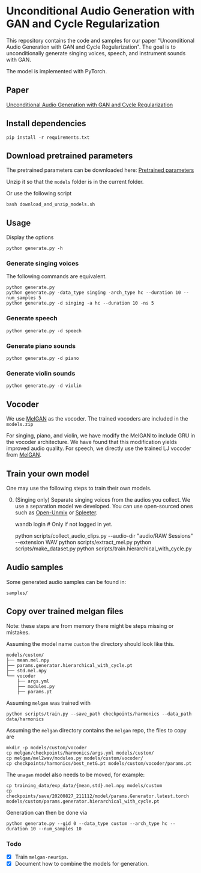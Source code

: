 Unconditional Audio Generation with GAN and Cycle Regularization
================================================================

This repository contains the code and samples for our paper "Unconditional Audio Generation with GAN and Cycle Regularization". The goal is to unconditionally generate singing voices, speech, and instrument sounds with GAN.

The model is implemented with PyTorch.

## Paper
[Unconditional Audio Generation with GAN and Cycle Regularization](https://arxiv.org/abs/2005.08526)

## Install dependencies
```
pip install -r requirements.txt
```

## Download pretrained parameters

The pretrained parameters can be downloaded here:
[Pretrained parameters](https://www.dropbox.com/s/sz8flqb9v4d7edz/models.zip)

Unzip it so that the `models` folder is in the current folder.


Or use the following script
```
bash download_and_unzip_models.sh
```

## Usage
Display the options
```
python generate.py -h
```

### Generate singing voices
The following commands are equivalent.
```
python generate.py
python generate.py -data_type singing -arch_type hc --duration 10 --num_samples 5
python generate.py -d singing -a hc --duration 10 -ns 5
```

### Generate speech
```
python generate.py -d speech
```

### Generate piano sounds
```
python generate.py -d piano
```

### Generate violin sounds
```
python generate.py -d violin
```

## Vocoder

We use [MelGAN](https://github.com/descriptinc/melgan-neurips) as the vocoder. The trained vocoders are included in the `models.zip`

For singing, piano, and violin, we have modify the MelGAN to include GRU in the vocoder architecture. We have found that this modification yields improved audio quality. For speech, we directly use the trained LJ vocoder from [MelGAN](https://github.com/descriptinc/melgan-neurips/blob/master/models).


## Train your own model

One may use the following steps to train their own models.

0. (Singing only) Separate singing voices from the audios you collect.
We use a separation model we developed. You can use open-sourced ones such as [Open-Unmix](https://github.com/sigsep/open-unmix-pytorch) or [Spleeter](https://github.com/deezer/spleeter).

    wandb login # Only if not logged in yet.

    python scripts/collect_audio_clips.py --audio-dir "audio/RAW Sessions" --extension WAV
    python scripts/extract_mel.py
    python scripts/make_dataset.py
    python scripts/train.hierarchical_with_cycle.py

## Audio samples

Some generated audio samples can be found in:
```
samples/
```

## Copy over trained melgan files

Note: these steps are from memory there might be steps missing or mistakes.

Assuming the model name `custom` the directory should look like this.

    models/custom/
    ├── mean.mel.npy
    ├── params.generator.hierarchical_with_cycle.pt
    ├── std.mel.npy
    └── vocoder
        ├── args.yml
        ├── modules.py
        ├── params.pt

Assuming `melgan` was trained with

    python scripts/train.py --save_path checkpoints/harmonics --data_path data/harmonics

Assuming the `melgan` directory contains the `melgan` repo, the files to copy are

    mkdir -p models/custom/vocoder
    cp melgan/checkpoints/harmonics/args.yml models/custom/
    cp melgan/mel2wav/modules.py models/custom/vocoder/
    cp checkpoints/harmonics/best_netG.pt models/custom/vocoder/params.pt

The `unagan` model also needs to be moved, for example:

    cp training_data/exp_data/{mean,std}.mel.npy models/custom
    cp checkpoints/save/20200827_211112/model/params.Generator.latest.torch models/custom/params.generator.hierarchical_with_cycle.pt

Generation can then be done via

    python generate.py --gid 0 --data_type custom --arch_type hc --duration 10 --num_samples 10

### Todo
- [X] Train `melgan-neurips`.
- [X] Document how to combine the models for generation.
